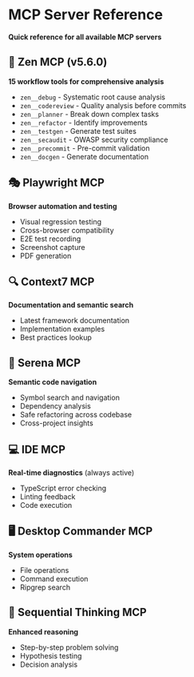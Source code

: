 # MCP Server Reference

**Quick reference for all available MCP servers**

## 🧠 Zen MCP (v5.6.0)
**15 workflow tools for comprehensive analysis**
- `zen__debug` - Systematic root cause analysis
- `zen__codereview` - Quality analysis before commits
- `zen__planner` - Break down complex tasks
- `zen__refactor` - Identify improvements
- `zen__testgen` - Generate test suites
- `zen__secaudit` - OWASP security compliance
- `zen__precommit` - Pre-commit validation
- `zen__docgen` - Generate documentation

## 🎭 Playwright MCP
**Browser automation and testing**
- Visual regression testing
- Cross-browser compatibility
- E2E test recording
- Screenshot capture
- PDF generation

## 🔍 Context7 MCP
**Documentation and semantic search**
- Latest framework documentation
- Implementation examples
- Best practices lookup

## 🔬 Serena MCP
**Semantic code navigation**
- Symbol search and navigation
- Dependency analysis
- Safe refactoring across codebase
- Cross-project insights

## 💻 IDE MCP
**Real-time diagnostics** (always active)
- TypeScript error checking
- Linting feedback
- Code execution

## 🖥️ Desktop Commander MCP
**System operations**
- File operations
- Command execution
- Ripgrep search

## 🧠 Sequential Thinking MCP
**Enhanced reasoning**
- Step-by-step problem solving
- Hypothesis testing
- Decision analysis